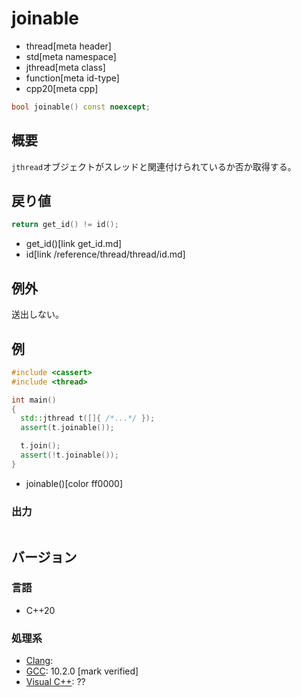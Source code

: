 # joinable
* thread[meta header]
* std[meta namespace]
* jthread[meta class]
* function[meta id-type]
* cpp20[meta cpp]

```cpp
bool joinable() const noexcept;
```

## 概要
`jthread`オブジェクトがスレッドと関連付けられているか否か取得する。


## 戻り値
```cpp
return get_id() != id();
```
* get_id()[link get_id.md]
* id[link /reference/thread/thread/id.md]


## 例外
送出しない。


## 例
```cpp example
#include <cassert>
#include <thread>

int main()
{
  std::jthread t([]{ /*...*/ });
  assert(t.joinable());

  t.join();
  assert(!t.joinable());
}
```
* joinable()[color ff0000]

### 出力
```
```

## バージョン
### 言語
- C++20

### 処理系
- [Clang](/implementation.md#clang):
- [GCC](/implementation.md#gcc): 10.2.0 [mark verified]
- [Visual C++](/implementation.md#visual_cpp): ??

